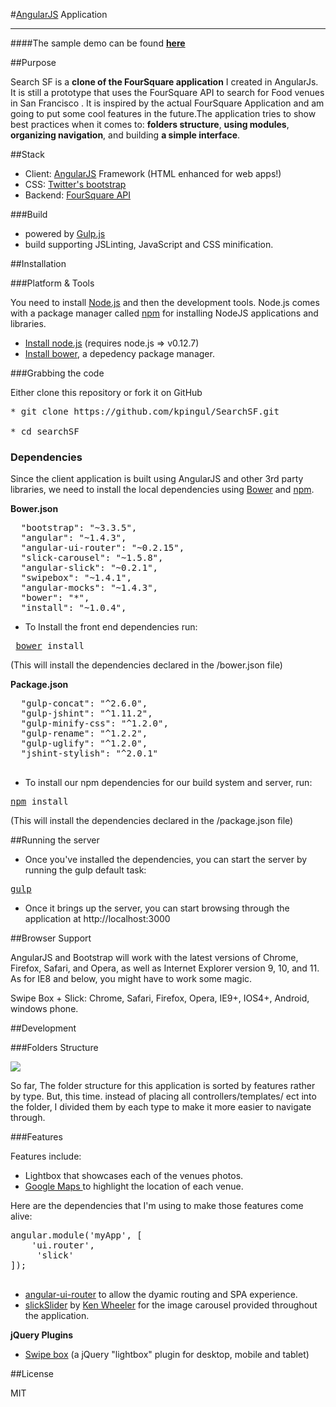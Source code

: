 #<a href="http://angularjs.org">AngularJS</a> Application

***

####The sample demo can be found <a href="http://kirckpingul.com/SearchSF"><b>here</b></a>


##Purpose

Search SF is a <b>clone of the FourSquare application</b> I created in AngularJs. It is still a prototype that uses the FourSquare API to search for Food venues in San Francisco . It is inspired by the actual FourSquare Application and am going to put some cool features in the future.The application tries to show best practices when it comes to: <b>folders structure</b>, <b>using modules</b>, <b>organizing navigation</b>, and building <b>a simple interface</b>.

##Stack

* Client: <a href="http://angularjs.org">AngularJS</a> Framework (HTML enhanced for web apps!)
* CSS: [Twitter's bootstrap](http://getbootstrap.com/)
* Backend: <a href="https://developer.foursquare.com/">FourSquare API</a>

###Build

* powered by [Gulp.js](http://www.gulpjs.com/)
* build supporting JSLinting, JavaScript and CSS  minification.

##Installation

###Platform & Tools

You need to install [Node.js](http://nodejs.org/) and then the development tools. Node.js comes with a package manager called [npm](http://npmjs.org) for installing NodeJS applications and libraries.
* [Install node.js](http://nodejs.org/download/) (requires node.js => v0.12.7)
* [Install bower](http://bower.io/), a depedency package manager.

###Grabbing the code

Either clone this repository or fork it on GitHub

<pre>
* git clone https://github.com/kpingul/SearchSF.git

* cd searchSF
</pre>

### Dependencies

Since the client application is built using AngularJS and other 3rd party libraries, we need to install the local dependencies using [Bower](http://bower.io/) and [npm](http://npmjs.org).

<b>Bower.json</b>
<pre>
  "bootstrap": "~3.3.5",
  "angular": "~1.4.3",
  "angular-ui-router": "~0.2.15",
  "slick-carousel": "~1.5.8",
  "angular-slick": "~0.2.1",
  "swipebox": "~1.4.1",
  "angular-mocks": "~1.4.3",
  "bower": "*",
  "install": "~1.0.4",
</pre>
* To Install the front end dependencies run:
<pre> <a href="http://bower.io">bower</a> install</pre>

(This will install the dependencies declared in the /bower.json file)

<b>Package.json</b>
<pre>
  "gulp-concat": "^2.6.0",
  "gulp-jshint": "^1.11.2",
  "gulp-minify-css": "^1.2.0",
  "gulp-rename": "^1.2.2",
  "gulp-uglify": "^1.2.0",
  "jshint-stylish": "^2.0.1"

</pre>

* To install our npm dependencies for our build system and server, run: 
<pre><a href="https://www.npmjs.com">npm</a> install </pre>

(This will install the dependencies declared in the /package.json file)

##Running the server

* Once you've installed the dependencies, you can start the server by running the gulp default task: 

<pre><a href="http://www.gulpjs.com">gulp</a></pre>

* Once it brings up the server, you can start browsing through the application at http://localhost:3000
 
 
##Browser Support
 
AngularJS and Bootstrap will work with the latest versions of Chrome, Firefox, Safari, and Opera, as well as Internet Explorer version 9, 10, and 11. As for IE8 and below, you might have to work some magic.

Swipe Box + Slick: Chrome, Safari, Firefox, Opera, IE9+, IOS4+, Android, windows phone.

##Development

###Folders Structure

<img src="http://i84.photobucket.com/albums/k34/kdiggz415/seachSfFolderStructure.png" />

So far, The folder structure for this application is sorted by features rather by type. But, this time. instead of placing all controllers/templates/ ect into the folder, I divided them by each type to make it more easier to navigate through. 

###Features

Features include:
 
<ul> 
<li>Lightbox that showcases each of the venues photos.</li>
<li><a href="https://developers.google.com/maps/documentation/javascript/">Google Maps </a>to highlight the location of each venue.</li>
</ul>

Here are the dependencies that I'm using to make those features come alive: 
<pre>
angular.module('myApp', [
	'ui.router', 
	 'slick'
]);

</pre>
<ul>

<li><a href="https://github.com/angular-ui/ui-router">angular-ui-router</a> to allow the dyamic routing and SPA experience.</li>

<li><a href="http://kenwheeler.github.io/slick/">slickSlider</a> by <a href="https://github.com/Ken Wheeler">Ken Wheeler</a> for the image carousel provided throughout the application.</li>

</ul>

<b>jQuery Plugins</b>

* <a href="https://github.com/brutaldesign/swipebox">Swipe box</a> (a jQuery "lightbox" plugin for desktop, mobile and tablet)

##License 

MIT
